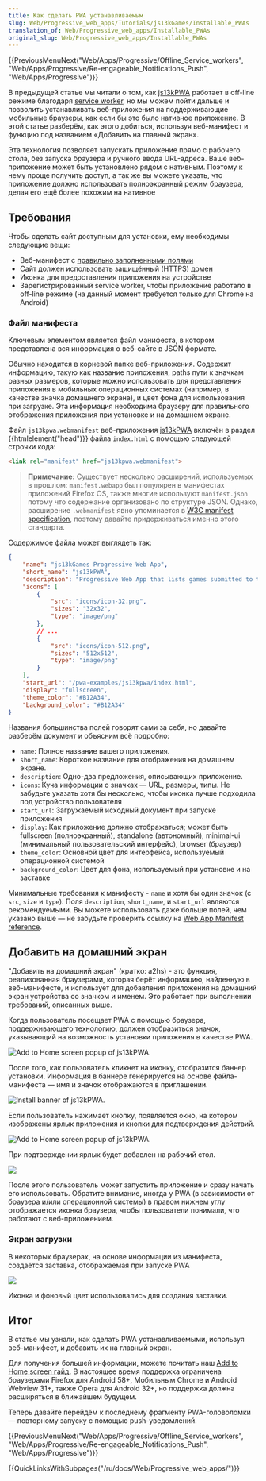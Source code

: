```yaml
---
title: Как сделать PWA устанавливаемым
slug: Web/Progressive_web_apps/Tutorials/js13kGames/Installable_PWAs
translation_of: Web/Progressive_web_apps/Installable_PWAs
original_slug: Web/Progressive_web_apps/Installable_PWAs
---
```


{{PreviousMenuNext("Web/Apps/Progressive/Offline_Service_workers", "Web/Apps/Progressive/Re-engageable_Notifications_Push", "Web/Apps/Progressive")}}

В предыдущей статье мы читали о том, как [js13kPWA](https://mdn.github.io/pwa-examples/js13kpwa/) работает в off-line режиме благодаря [service worker](/ru/docs/Web/API/Service_Worker_API), но мы можем пойти дальше и позволить устанавливать веб-приложения на поддерживающие мобильные браузеры, как если бы это было нативное приложение. В этой статье разберём, как этого добиться, используя веб-манифест и функцию под названием «Добавить на главный экран».

Эта технология позволяет запускать приложение прямо с рабочего стола, без запуска браузера и ручного ввода URL-адреса. Ваше веб-приложение может быть установлено рядом с нативным. Поэтому к нему проще получить доступ, а так же вы можете указать, что приложение должно использовать полноэкранный режим браузера, делая его ещё более похожим на нативное

## Требования

Чтобы сделать сайт доступным для установки, ему необходимы следующие вещи:

- Веб-манифест с [правильно заполненными полями](/en-US/Apps/Progressive/Add_to_home_screen#Manifest)
- Сайт должен использовать защищённый (HTTPS) домен
- Иконка для предоставления приложения на устройстве
- Зарегистрированный service worker, чтобы приложение работало в off-line режиме (на данный момент требуется только для Chrome на Android)

### Файл манифеста

Ключевым элементом является файл манифеста, в котором представлена вся информация о веб-сайте в JSON формате.

Обычно находится в корневой папке веб-приложения. Содержит информацию, такую как название приложения, paths пути к значкам разных размеров, которые можно использовать для представления приложения в мобильных операционных системах (например, в качестве значка домашнего экрана), и цвет фона для использования при загрузке. Эта информация необходима браузеру для правильного отображения приложения при установке и на домашнем экране.

Файл `js13kpwa.webmanifest` веб-приложения [js13kPWA](https://mdn.github.io/pwa-examples/js13kpwa/) включён в раздел {{htmlelement("head")}} файла `index.html` с помощью следующей строчки кода:

```html
<link rel="manifest" href="js13kpwa.webmanifest">
```

> **Примечание:** Существует несколько расширений, используемых в прошлом: `manifest.webapp` был популярен в манифестах приложений Firefox OS, также многие используют `manifest.json` потому что содержание организовано по структуре JSON. Однако, расширение `.webmanifest` явно упоминается в [W3C manifest specification](https://w3c.github.io/manifest/), поэтому давайте придерживаться именно этого стандарта.

Содержимое файла может выглядеть так:

```json
{
    "name": "js13kGames Progressive Web App",
    "short_name": "js13kPWA",
    "description": "Progressive Web App that lists games submitted to the A-Frame category in the js13kGames 2017 competition.",
    "icons": [
        {
            "src": "icons/icon-32.png",
            "sizes": "32x32",
            "type": "image/png"
        },
        // ...
        {
            "src": "icons/icon-512.png",
            "sizes": "512x512",
            "type": "image/png"
        }
    ],
    "start_url": "/pwa-examples/js13kpwa/index.html",
    "display": "fullscreen",
    "theme_color": "#B12A34",
    "background_color": "#B12A34"
}
```

Названия большинства полей говорят сами за себя, но давайте разберём документ и объясним всё подробно:

- `name`: Полное название вашего приложения.
- `short_name`: Короткое название для отображения на домашнем экране.
- `description`: Одно-два предложения, описывающих приложение.
- `icons`: Куча информации о значках — URL, размеры, типы. Не забудьте указать хотя бы несколько, чтобы иконка лучше подходила под устройство пользователя
- `start_url`: Загружаемый исходный документ при запуске приложения
- `display`: Как приложение должно отображаться; может быть fullscreen (полноэкранный), standalone (автономный), minimal-ui (минимальный пользовательский интерфейс), browser (браузер)
- `theme_color`: Основной цвет для интерфейса, используемый операционной системой
- `background_color`: Цвет для фона, используемый при установке и на заставке

Минимальные требования к манифесту - `name` и хотя бы один значок (с `src`, `size` и `type`). Поля `description`, `short_name`, и `start_url` являются рекомендуемыми. Вы можете использовать даже больше полей, чем указано выше — не забудьте проверить ссылку на [Web App Manifest reference](/ru/docs/Web/Manifest).

## Добавить на домашний экран

"Добавить на домашний экран" (кратко: a2hs) - это функция, реализованная браузерами, которая берёт информацию, найденную в веб-манифесте, и использует для добавления приложения на домашний экран устройства со значком и именем. Это работает при выполнении требований, описанных выше.

Когда пользователь посещает PWA с помощью браузера, поддерживающего технологию, должен отобразиться значок, указывающий на возможность установки приложения в качестве PWA.

![Add to Home screen popup of js13kPWA.](js13kpwa-icon.png)

После того, как пользователь кликнет на иконку, отобразится баннер установки. Информация в баннере генерируется на основе файла-манифеста — имя и значок отображаются в приглашении.

![Install banner of js13kPWA.](js13kpwa-banner.png)

Если пользователь нажимает кнопку, появляется окно, на котором изображены ярлык приложения и кнопки для подтверждения действий.

![Add to Home screen popup of js13kPWA.](js13kpwa-add.png)

При подтверждении ярлык будет добавлен на рабочий стол.

![](js13kpwa-installed.png)

После этого пользователь может запустить приложение и сразу начать его использовать. Обратите внимание, иногда у PWA (в зависимости от браузера и/или операционной системы) в правом нижнем углу отображается иконка браузера, чтобы пользователи понимали, что работают с веб-приложением.

### Экран загрузки

В некоторых браузерах, на основе информации из манифеста, создаётся заставка, отображаемая при запуске PWA

![](js13kpwa-splash.png)

Иконка и фоновый цвет использовались для создания заставки.

## Итог

В статье мы узнали, как сделать PWA устанавливаемыми, используя веб-манифест, и добавить их на главный экран.

Для получения большей информации, можете почитать наш [Add to Home screen гайд](/ru/docs/Web/Apps/Progressive/Add_to_home_screen). В настоящее время поддержка ограничена браузерами Firefox для Android 58+, Мобильным Chrome и Android Webview 31+, также Opera для Android 32+, но поддержка должна расширяться в ближайшем будущем.

Теперь давайте перейдём к последнему фрагменту PWA-головоломки — повторному запуску с помощью push-уведомлений.

{{PreviousMenuNext("Web/Apps/Progressive/Offline_Service_workers", "Web/Apps/Progressive/Re-engageable_Notifications_Push", "Web/Apps/Progressive")}}

{{QuickLinksWithSubpages("/ru/docs/Web/Progressive_web_apps/")}}

